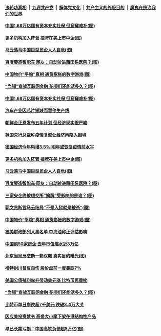 ####  [法轮功真相](../../../../basic/blob/master/README.md?t=01130302) &nbsp;|&nbsp; [九评共产党](../../../../9ping.md/blob/master/README.md?t=01130302) &nbsp;|&nbsp; [解体党文化](../../../../jtdwh.md/blob/master/README.md?t=01130302)  &nbsp;|&nbsp; [共产主义的终极目的](../../../../gczydzjmd.md/blob/master/README.md?t=01130302) &nbsp;|&nbsp; [魔鬼在统治我们的世界](../../../../mgztzwmdsj.md/blob/master/README.md?t=01130302) 

#### [中国1.68万亿国有资本充实社保 但窟窿难补(图)](../pages/p5/958891.md?t=01130302) 

#### [更多机构加入阵营 摘牌在美上市中企(图)](../pages/p5/958874.md?t=01130302) 

#### [马云落马中国巨型民企人人自危(图)](../pages/p5/958811.md?t=01130302) 

#### [百度要造智能车 网友：自动驶进莆田系医院？(图)](../pages/p5/958810.md?t=01130302) 

#### [中国物价“平稳”真相 通货膨胀的数字游戏(图)](../pages/p5/958793.md?t=01130302) 

#### [“当铺”宣战互联网金融 花呗们还能活多久？(图)](../pages/p5/958733.md?t=01130302) 

#### [中国1.68万亿国有资本充实社保 但窟窿难补(图)](../pages/p5/958891.md?t=01130302) 

#### [汽车产业因芯片短缺而暂停生产线](../pages/p5/958887.md?t=01130302) 

#### [朝鲜金正恩发布五年计划 但经济现实很严峻](../pages/p5/958885.md?t=01130302) 

#### [英国央行总裁称疫情复燃让经济再陷入困境](../pages/p5/958882.md?t=01130302) 

#### [德国经济今年料增3.5% 明年或恢复疫情前水平](../pages/p5/958881.md?t=01130302) 

#### [更多机构加入阵营 摘牌在美上市中企(图)](../pages/p5/958874.md?t=01130302) 

#### [马云落马中国巨型民企人人自危(图)](../pages/p5/958811.md?t=01130302) 

#### [百度要造智能车 网友：自动驶进莆田系医院？(图)](../pages/p5/958810.md?t=01130302) 

#### [三家央企终被纽交所“摘牌”受影响的是谁？(图)](../pages/p5/958801.md?t=01130302) 

#### [郭文贵断言马云结局“不是入狱就是被杀”(图)](../pages/p5/958799.md?t=01130302) 

#### [中国物价“平稳”真相 通货膨胀的数字游戏(图)](../pages/p5/958793.md?t=01130302) 

#### [被美财政部列入黑名单 中海油称正评估影响](../pages/p5/958781.md?t=01130302) 

#### [中国前50家房企 去年市值缩水近3万亿](../pages/p5/958780.md?t=01130302) 

#### [北京当局反垄断一箭双雕 真实目的曝光(图)](../pages/p5/958772.md?t=01130302) 

#### [推特封川普反自伤 股价盘前一度暴跌7%](../pages/p5/958761.md?t=01130302) 

#### [美国公债殖利率升带动美元涨 比特币再重挫](../pages/p5/958754.md?t=01130302) 

#### [“当铺”宣战互联网金融 花呗们还能活多久？(图)](../pages/p5/958733.md?t=01130302) 

#### [比特币单日崩跌超7千美元 跌破3.4万大关](../pages/p5/958735.md?t=01130302) 

#### [因应美投资禁令 高盛大小摩下架在港结构性产品](../pages/p5/958734.md?t=01130302) 

#### [早已长期亏损：中国高铁负债超5万亿(图)](../pages/p5/958685.md?t=01130302) 

